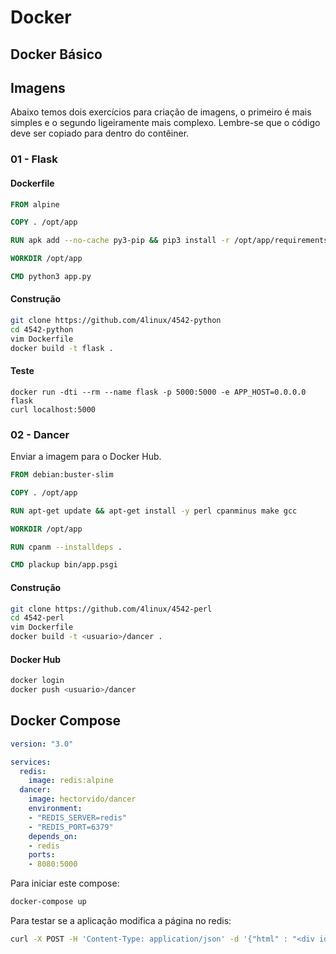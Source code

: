 # Docker

## Docker Básico

## Imagens

Abaixo temos dois exercícios para criação de imagens, o primeiro é mais simples e o segundo ligeiramente mais complexo. Lembre-se que o código deve ser copiado para dentro do contêiner.

### 01 - Flask

#### Dockerfile

```dockerfile
FROM alpine

COPY . /opt/app

RUN apk add --no-cache py3-pip && pip3 install -r /opt/app/requirements.txt

WORKDIR /opt/app

CMD python3 app.py
```

#### Construção

```bash
git clone https://github.com/4linux/4542-python
cd 4542-python
vim Dockerfile
docker build -t flask .
```

#### Teste

```
docker run -dti --rm --name flask -p 5000:5000 -e APP_HOST=0.0.0.0 flask
curl localhost:5000
```

### 02 - Dancer

Enviar a imagem para o Docker Hub.

```dockerfile
FROM debian:buster-slim

COPY . /opt/app

RUN apt-get update && apt-get install -y perl cpanminus make gcc

WORKDIR /opt/app

RUN cpanm --installdeps .

CMD plackup bin/app.psgi
```

#### Construção

```bash
git clone https://github.com/4linux/4542-perl
cd 4542-perl
vim Dockerfile
docker build -t <usuario>/dancer .
```

#### Docker Hub

```bash
docker login
docker push <usuario>/dancer
```

## Docker Compose

```yml
version: "3.0"

services:
  redis:
    image: redis:alpine
  dancer:
    image: hectorvido/dancer
    environment:
    - "REDIS_SERVER=redis"
    - "REDIS_PORT=6379"
    depends_on:
    - redis
    ports:
    - 8080:5000
```

Para iniciar este compose:

```bash
docker-compose up
```

Para testar se a aplicação modifica a página no redis:

```bash
curl -X POST -H 'Content-Type: application/json' -d '{"html" : "<div id=\"getting-started\"><h1>Atualizado via API REST!</h1><h2>Estes valores foram gravados no Redis</h2><ol><li><h2>HTML Cache</h2><p>É claro que esta pequena página não justifica a utilização do Redis, mas ao menos demonstra a integração entre duas aplicações.</p></li>"}' http://localhost:8080/update
```
